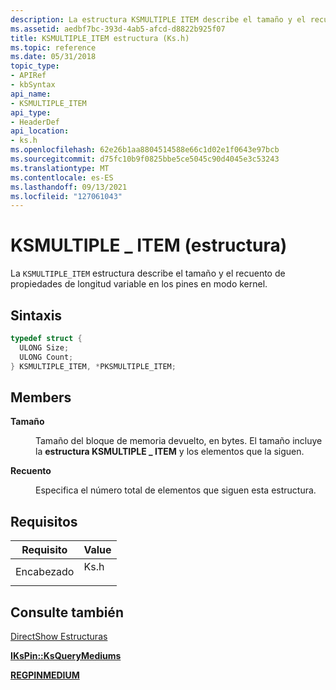 ```yaml
---
description: La estructura KSMULTIPLE ITEM describe el tamaño y el recuento de propiedades de longitud variable en los \_ pines en modo kernel.
ms.assetid: aedbf7bc-393d-4ab5-afcd-d8822b925f07
title: KSMULTIPLE_ITEM estructura (Ks.h)
ms.topic: reference
ms.date: 05/31/2018
topic_type:
- APIRef
- kbSyntax
api_name:
- KSMULTIPLE_ITEM
api_type:
- HeaderDef
api_location:
- ks.h
ms.openlocfilehash: 62e26b1aa8804514588e66c1d02e1f0643e97bcb
ms.sourcegitcommit: d75fc10b9f0825bbe5ce5045c90d4045e3c53243
ms.translationtype: MT
ms.contentlocale: es-ES
ms.lasthandoff: 09/13/2021
ms.locfileid: "127061043"
---
```

# <a name="ksmultiple_item-structure"></a>KSMULTIPLE \_ ITEM (estructura)

La `KSMULTIPLE_ITEM` estructura describe el tamaño y el recuento de propiedades de longitud variable en los pines en modo kernel.

## <a name="syntax"></a>Sintaxis


```C++
typedef struct {
  ULONG Size;
  ULONG Count;
} KSMULTIPLE_ITEM, *PKSMULTIPLE_ITEM;
```



## <a name="members"></a>Members

<dl> <dt>

**Tamaño**
</dt> <dd>

Tamaño del bloque de memoria devuelto, en bytes. El tamaño incluye la **estructura KSMULTIPLE \_ ITEM** y los elementos que la siguen.

</dd> <dt>

**Recuento**
</dt> <dd>

Especifica el número total de elementos que siguen esta estructura.

</dd> </dl>

## <a name="requirements"></a>Requisitos



| Requisito | Value |
|-------------------|---------------------------------------------------------------------------------|
| Encabezado<br/> | <dl> <dt>Ks.h</dt> </dl> |



## <a name="see-also"></a>Consulte también

<dl> <dt>

[DirectShow Estructuras](directshow-structures.md)
</dt> <dt>

[**IKsPin::KsQueryMediums**](ikspin-ksquerymediums.md)
</dt> <dt>

[**REGPINMEDIUM**](/windows/desktop/api/strmif/ns-strmif-regpinmedium)
</dt> </dl>

 

 





